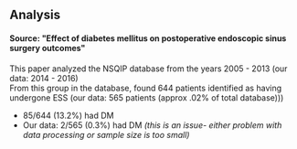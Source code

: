 ## Analysis
#### Source: "Effect of diabetes mellitus on postoperative endoscopic sinus surgery outcomes"  
This paper analyzed the NSQIP database from the years 2005 - 2013 (our data: 2014 - 2016)  
From this group in the database, found 644 patients identified as having undergone ESS  (our data: 565 patients (approx .02% of total database)))
- 85/644 (13.2%) had DM
- Our data: 2/565 (0.3%) had DM *(this is an issue- either problem with data processing or sample size is too small)*
